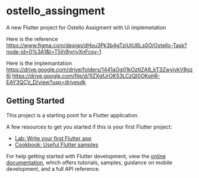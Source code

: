 # ostello_assingment

A new Flutter project for Ostello Assigment with Ui implemetation 

Here is the reference
https://www.figma.com/design/dHou3Pk3b4gTzjUtU6Ls0O/Ostello-Task?node-id=0%3A1&t=T5jh9iyriyXnFcsy-1

Here is the implemantation
https://drive.google.com/drive/folders/1441aOg01kOztIZA9_kT3ZwyivkV8gz6j
https://drive.google.com/file/d/1IZXgfJrOK53LCzQI0OKphR-EAY3QCV_D/view?usp=drivesdk


## Getting Started

This project is a starting point for a Flutter application.

A few resources to get you started if this is your first Flutter project:

- [Lab: Write your first Flutter app](https://docs.flutter.dev/get-started/codelab)
- [Cookbook: Useful Flutter samples](https://docs.flutter.dev/cookbook)

For help getting started with Flutter development, view the
[online documentation](https://docs.flutter.dev/), which offers tutorials,
samples, guidance on mobile development, and a full API reference.


